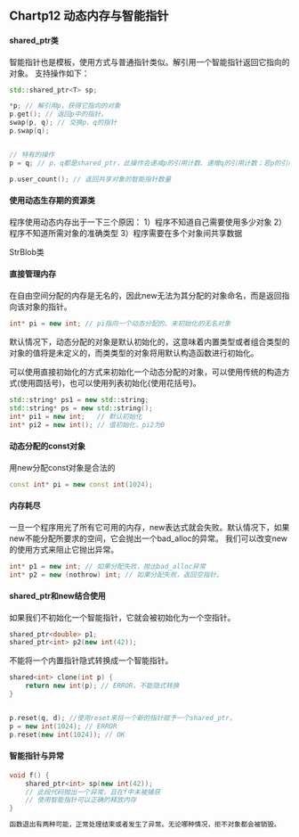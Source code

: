 ## Chartp12 动态内存与智能指针

#### shared_ptr类
智能指针也是模板，使用方式与普通指针类似。解引用一个智能指针返回它指向的对象。
支持操作如下：
```c++
std::shared_ptr<T> sp;

*p; // 解引用p，获得它指向的对象
p.get(); //	返回p中的指针。
swap(p, q); // 交换p、q的指针
p.swap(q); 


// 特有的操作
p = q; // p、q都是shared_ptr，此操作会递减p的引用计数、递增q的引用计数；若p的引用计数变成0，则将其管理的内存释放

p.user_count(); // 返回共享对象的智能指针数量
```

#### 使用动态生存期的资源类
程序使用动态内存出于一下三个原因：
1）程序不知道自己需要使用多少对象
2）程序不知道所需对象的准确类型
3）程序需要在多个对象间共享数据

StrBlob类

#### 直接管理内存
在自由空间分配的内存是无名的，因此new无法为其分配的对象命名，而是返回指向该对象的指针。
```c++
int* pi = new int; // pi指向一个动态分配的、未初始化的无名对象
```
默认情况下，动态分配的对象是默认初始化的，这意味着内置类型或者组合类型的对象的值将是未定义的，而类类型的对象将用默认构造函数进行初始化。

可以使用直接初始化的方式来初始化一个动态分配的对象，可以使用传统的构造方式(使用圆括号)，也可以使用列表初始化{使用花括号}。
```c++
std::string* ps1 = new std::string;
std::string* ps = new std::string();
int* pi1 = new int;   // 默认初始化
int* pi2 = new int(); // 值初始化，pi2为0
```
#### 动态分配的const对象
用new分配const对象是合法的
```c++
const int* pi = new const int(1024);
```
#### 内存耗尽
一旦一个程序用光了所有它可用的内存，new表达式就会失败。默认情况下，如果new不能分配所要求的空间，它会抛出一个bad_alloc的异常。 我们可以改变new的使用方式来阻止它抛出异常。
```c++
int* p1 = new int; // 如果分配失败，抛出bad_alloc异常
int* p2 = new (nothrow) int; // 如果分配失败，返回空指针。
```

#### shared_ptr和new结合使用
如果我们不初始化一个智能指针，它就会被初始化为一个空指针。
```c++
shared_ptr<double> p1;
shared_ptr<int> p2(new int(42));
```

不能将一个内置指针隐式转换成一个智能指针。
```c++
shared<int> clone(int p) {
	return new int(p); // ERROR，不能隐式转换
}


p.reset(q, d); //使用reset来将一个新的指针赋予一个shared_ptr。
p = new int(1024); // ERROR
p.reset(new int(1024)); // OK
```

#### 智能指针与异常
```c++
void f() {
	shared_ptr<int> sp(new int(42));
	// 此段代码抛出一个异常，且在f中未被捕获
    // 使用智能指针可以正确的释放内存
}

函数退出有两种可能，正常处理结束或者发生了异常。无论哪种情况，拒不对象都会被销毁。
```
